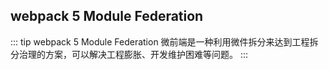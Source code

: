 ## webpack 5 Module Federation

::: tip webpack 5 Module Federation
微前端是一种利用微件拆分来达到工程拆分治理的方案，可以解决工程膨胀、开发维护困难等问题。
:::



<!-- 参考文章：<br /> -->
<!-- <a href="https://qiankun.umijs.org/zh" target="_blank">「qiankun」 from 阿里</a><br /> -->
<!-- https://juejin.cn/post/7048125682861703181

https://webpack.docschina.org/concepts/module-federation/

https://www.infoq.cn/article/mgilbheve0wop87vraua -->
